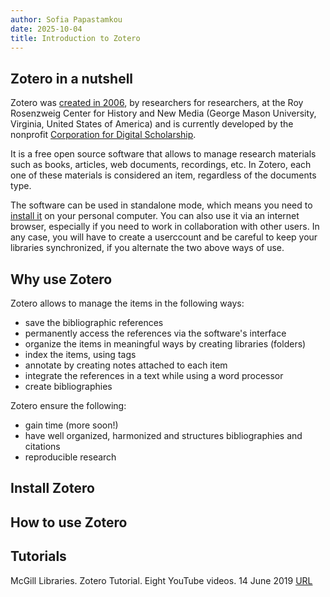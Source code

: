 ```yaml
---
author: Sofia Papastamkou
date: 2025-10-04
title: Introduction to Zotero
---
```


## Zotero in a nutshell 

Zotero was [created in 2006](https://rrchnm.org/portfolio-item/zotero/), by researchers for researchers, at the Roy Rosenzweig Center for History and New Media (George Mason University, Virginia, United States of America) and is currently developed by the nonprofit [Corporation for Digital Scholarship](https://digitalscholar.org/).

It is a free open source software that allows to manage research materials such as books, articles, web documents, recordings, etc. In Zotero, each one of these materials is considered an item, regardless of the documents type. 

The software can be used in standalone mode, which means you need to [install it](#install-zotero) on your personal computer. You can also use it via an internet browser, especially if you need to work in collaboration with other users. In any case, you will have to create a userccount and be careful to keep your libraries synchronized, if you alternate the two above ways of use. 

## Why use Zotero

Zotero allows to manage the items in the following ways: 

* save the bibliographic references
* permanently access the references via the software's interface
* organize the items in meaningful ways by creating libraries (folders)
* index the items, using tags
* annotate by creating notes attached to each item
* integrate the references in a text while using a word processor
* create bibliographies

Zotero ensure the following:

* gain time (more soon!)
* have well organized, harmonized and structures bibliographies and citations 
* reproducible research

## Install Zotero



## How to use Zotero

## Tutorials

McGill Libraries. Zotero Tutorial. Eight YouTube videos. 14 June 2019 [URL](https://youtu.be/M2wsGCqavPI?si=_DlvyycfHTQJp0dK) 
